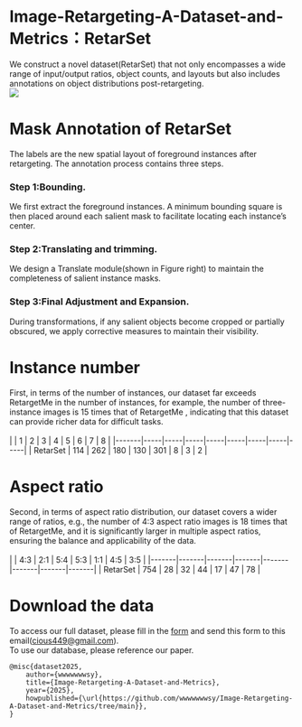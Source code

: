 # Image-Retargeting-A-Dataset-and-Metrics：RetarSet
We construct a novel dataset(RetarSet) that not only encompasses a wide range of input/output ratios, object counts, and layouts but also includes annotations on object distributions post-retargeting. <br> 
![](https://github.com/wwwwwwwsy/Image-Retargeting-A-Dataset-and-Metrics/blob/main/example.png)  <br>  
# Mask Annotation of RetarSet
The labels are the new spatial layout of foreground instances after retargeting. The annotation process contains three steps. <br> 
### Step 1:Bounding. 
We first extract the foreground instances. A minimum bounding square is then placed around each salient mask to facilitate locating each instance’s center.<br> 
### Step 2:Translating and trimming. 
We design a Translate module(shown in Figure right) to maintain the completeness of salient instance masks.<br>
### Step 3:Final Adjustment and Expansion. 
During transformations, if any salient objects become cropped or partially obscured, we apply corrective measures to maintain their visibility.<br>
# Instance number
First, in terms of the number of instances, our dataset far exceeds RetargetMe in the number of instances, for example, the number of three-instance images is 15 times that of RetargetMe , indicating that this dataset can provide richer data for difficult tasks.<br>  
|       | 1   | 2   | 3   | 4   | 5   | 6   | 7   | 8   |
|-------|-----|-----|-----|-----|-----|-----|-----|-----|
| RetarSet  | 114 | 262 | 180 | 130 | 301 | 8   | 3   | 2   |
  <br>  
# Aspect ratio
Second, in terms of aspect ratio distribution, our dataset covers a wider range of ratios, e.g., the number of 4:3 aspect ratio images is 18 times that of RetargetMe, and it is significantly larger in multiple aspect ratios, ensuring the balance and applicability of the data. <br>  
|       | 4:3   | 2:1   | 5:4   | 5:3   | 1:1   | 4:5   | 3:5   |
|-------|-------|-------|-------|-------|-------|-------|-------|
| RetarSet  | 754 | 28 | 32 | 44 | 17 | 47   | 78   | 
<br>  
# Download the data
To access our full dataset, please fill in the [form](https://github.com/wwwwwwwsy/Image-Retargeting-A-Dataset-and-Metrics/blob/main/application.xlsx) and send this form to this email(cious449@gmail.com).<br>
To use our database, please reference our paper.<br> 
```
@misc{dataset2025,
    author={wwwwwwwsy},
    title={Image-Retargeting-A-Dataset-and-Metrics},
    year={2025},
    howpublished={\url{https://github.com/wwwwwwwsy/Image-Retargeting-A-Dataset-and-Metrics/tree/main}},
}
```
